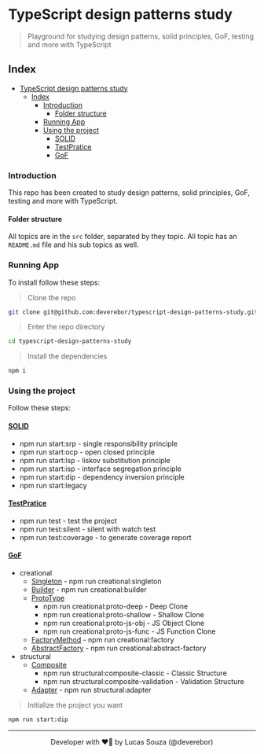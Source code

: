 # TypeScript design patterns study

> Playground for studying design patterns, solid principles, GoF, testing and more with TypeScript

## Index

- [TypeScript design patterns study](#typescript-design-patterns-study)
  - [Index](#index)
    - [Introduction](#introduction)
      - [Folder structure](#folder-structure)
    - [Running App](#running-app)
    - [Using the project](#using-the-project)
      - [SOLID](#solid)
      - [TestPratice](#testpratice)
      - [GoF](#gof)

### Introduction

This repo has been created to study design patterns, solid principles, GoF, testing and more with TypeScript.

#### Folder structure

All topics are in the `src` folder, separated by they topic. All topic has an `README.md` file and his sub topics as well.

### Running App

To install follow these steps:

> Clone the repo

```zsh
git clone git@github.com:deverebor/typescript-design-patterns-study.git
```

> Enter the repo directory

```zsh
cd typescript-design-patterns-study
```

> Install the dependencies

```zsh
npm i
```

### Using the project

Follow these steps:

#### [SOLID](src/SOLID/)

- npm run start:srp - single responsibility principle
- npm run start:ocp - open closed principle
- npm run start:lsp - liskov substitution principle
- npm run start:isp - interface segregation principle
- npm run start:dip - dependency inversion principle
- npm run start:legacy

#### [TestPratice](src/TestPratice/)

- npm run test - test the project
- npm run test:silent - silent with watch test
- npm run test:coverage - to generate coverage report

#### [GoF](src/GOF/)

- creational
  - [Singleton](src/GOF/creational/singleton/) - npm run creational:singleton
  - [Builder](src/GOF/creational/builder/) - npm run creational:builder
  - [ProtoType](src/GOF/creational/prototype/)
    - npm run creational:proto-deep - Deep Clone
    - npm run creational:proto-shallow - Shallow Clone
    - npm run creational:proto-js-obj - JS Object Clone
    - npm run creational:proto-js-func - JS Function Clone
  - [FactoryMethod](src/GOF/creational/factory-method/) - npm run creational:factory
  - [AbstractFactory](src/GOF/creational/abstract-factory/) - npm run creational:abstract-factory
- structural
  - [Composite](src/GOF/structural/composite/)
    - npm run structural:composite-classic - Classic Structure
    - npm run structural:composite-validation - Validation Structure
  - [Adapter](src/GOF/structural/adapter/) - npm run structural:adapter

> Initialize the project you want

```zsh
npm run start:dip
```

---

<p align='center'>
  Developer with ❤️‍🔥 by Lucas Souza (@deverebor)
</p>
